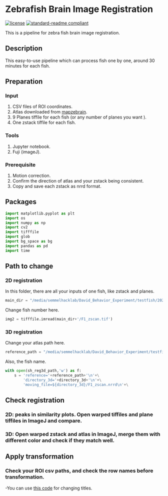 # Zebrafish Brain Image Registration

[![license](https://img.shields.io/github/license/:user/:repo.svg)](LICENSE)
[![standard-readme compliant](https://img.shields.io/badge/readme%20style-standard-brightgreen.svg?style=flat-square)](https://github.com/RichardLitt/standard-readme)

This is a pipeline for zebra fish brain image registration.

## Description
This easy-to-use pipeline which can process fish one by one, around 30 minutes for each fish.





## Preparation

### Input
1. CSV files of ROI coordinates.
2. Atlas downloaded from [mapzebrain](https://mapzebrain.org/atlas/2d).
3. 9 Planes tiffile for each fish (or any number of planes you want ).
4. One zstack tiffile for each fish.
### Tools
1. Jupyter notebook.
2. Fuji (imageJ).
### Prerequisite
1. Motion correction.
2. Confirm the direction of atlas and your zstack being consistent.
3. Copy and save each zstack as nrrd format.

## Packages


```python
import matplotlib.pyplot as plt
import os
import numpy as np
import cv2
import tifffile
import glob
import bg_space as bg
import pandas as pd
import time
```


## Path to change
### 2D registration
In this folder, there are all your inputs of one fish, like zstack and planes.
```python
main_dir = "/media/semmelhacklab/David_Behavior_Experiment/testfish/2023-07-06_F1_lowintensity_test"
```
Change fish number here.
```python
img2 = tifffile.imread(main_dir+'/F1_zscan.tif')
```
### 3D registration
Change your atlas path here.
```python
reference_path = "/media/semmelhacklab/David_Behavior_Experiment/testfish/HSA.nrrd"
```
Also, the fish name.
```python
with open(sh_reg3d_path,'w') as f:
    s = 'reference='+reference_path+'\n'+\
        'directory_3d='+directory_3d+'\n'+\
        'moving_file=${directory_3d}/F1_zscan.nrrd\n'+\
```



## Check registration

### 2D: peaks in similarity plots. Open warped tiffiles and plane tiffiles in ImageJ and compare.
### 3D: Open warped zstack and atlas in ImageJ, merge them with different color and check if they match well.

## Apply transformation
### Check your ROI csv paths, and check the row names before transformation.
-You can use [this code](renametitle.py) for changing titles.

